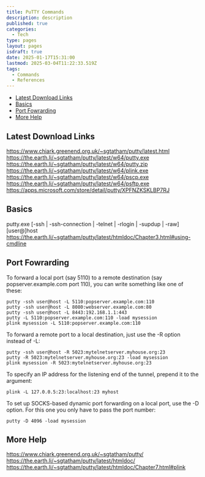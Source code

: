 ```yaml
---
title: PuTTY Commands
description: description
published: true
categories:
  - Tech
type: pages
layout: pages
isdraft: true
date: 2025-01-17T15:31:00
lastmod: 2025-03-04T11:22:33.519Z
tags:
  - Commands
  - References
---
```



<!--- cSpell:disable --->
* [Latest Download Links](#latest-download-links)
* [Basics](#basics)
* [Port Fowrarding](#port-fowrarding)
* [More Help](#more-help)
<!--- cSpell:enable --->

## Latest Download Links

<https://www.chiark.greenend.org.uk/~sgtatham/putty/latest.html>\
<https://the.earth.li/~sgtatham/putty/latest/w64/putty.exe>\
<https://the.earth.li/~sgtatham/putty/latest/w64/putty.zip>\
<https://the.earth.li/~sgtatham/putty/latest/w64/plink.exe>\
<https://the.earth.li/~sgtatham/putty/latest/w64/pscp.exe>\
<https://the.earth.li/~sgtatham/putty/latest/w64/psftp.exe>\
<https://apps.microsoft.com/store/detail/putty/XPFNZKSKLBP7RJ>

## Basics

putty.exe [-ssh | -ssh-connection | -telnet | -rlogin | -supdup | -raw] [user@]host
<https://the.earth.li/~sgtatham/putty/latest/htmldoc/Chapter3.html#using-cmdline>

## Port Fowrarding

To forward a local port (say 5110) to a remote destination (say popserver.example.com port 110), you can write something like one of these:

`putty -ssh user@host -L 5110:popserver.example.com:110`\
`putty -ssh user@host -L 8080:webserver.example.com:80`\
`putty -ssh user@host -L 8443:192.168.1.1:443`\
`putty -L 5110:popserver.example.com:110 -load mysession`\
`plink mysession -L 5110:popserver.example.com:110`

To forward a remote port to a local destination, just use the -R option instead of -L:

`putty -ssh user@host -R 5023:mytelnetserver.myhouse.org:23`\
`putty -R 5023:mytelnetserver.myhouse.org:23 -load mysession`\
`plink mysession -R 5023:mytelnetserver.myhouse.org:23`

To specify an IP address for the listening end of the tunnel, prepend it to the argument:

`plink -L 127.0.0.5:23:localhost:23 myhost`

To set up SOCKS-based dynamic port forwarding on a local port, use the -D option. For this one you only have to pass the port number:

`putty -D 4096 -load mysession`

## More Help

<https://www.chiark.greenend.org.uk/~sgtatham/putty/>\
<https://the.earth.li/~sgtatham/putty/latest/htmldoc/>\
<https://the.earth.li/~sgtatham/putty/latest/htmldoc/Chapter7.html#plink>
